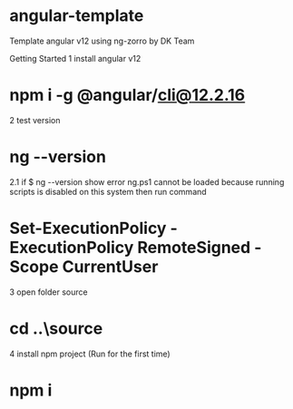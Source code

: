 # angular-template
Template angular v12 using ng-zorro by DK Team

Getting Started
1 install angular v12 
# npm i -g @angular/cli@12.2.16
2 test version
# ng --version
2.1 if $ ng --version show error ng.ps1 cannot be loaded because running scripts is disabled on this system then run command
# Set-ExecutionPolicy -ExecutionPolicy RemoteSigned -Scope CurrentUser
3 open folder source
# cd ..\source
4 install npm project (Run for the first time)
# npm i


